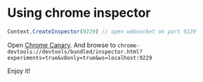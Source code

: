# Using chrome inspector

```js
Context.CreateInspector(9229) // open websocket on port 9229
```

Open [Chrome Canary](https://www.google.co.kr/chrome/browser/canary.html). And browse to `chrome-devtools://devtools/bundled/inspector.html?experiments=true&v8only=true&ws=localhost:9229`

Enjoy it!
